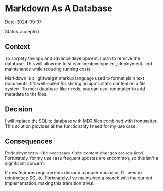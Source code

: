# Markdown As A Database

Date: 2024-09-07

Status: accepted

## Context

To simplify the app and advance development, I plan to remove the database. This will allow me to streamline
development, deployment, and maintenance while reducing running costs.

Markdown is a lightweight markup language used to format plain text documents. It's well-suited for storing an app's
static content on a file system. To meet database-like needs, you can use frontmatter to add metadata to the files.

## Decision

I will replace the SQLite database with MDX files combined with frontmatter. This solution provides all the
functionality I need for my use case.

## Consequences

Redeployment will be necessary if site content changes are required. Fortunately, for my use case frequent updates are
uncommon, so this isn't a significant concern.

If new features requirements demand a proper database, I'll need to reintroduce SQLite. Fortunately, I've maintained
a branch with the current implementation, making this transition trivial.
